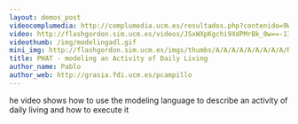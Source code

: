 ```yaml
---
layout: demos_post
videocomplumedia: http://complumedia.ucm.es/resultados.php?contenido=9WlLq2seXvyKJ5hrQahmSg==
video: http://flashgordon.sim.ucm.es/videos/JSxWXpKgchi9XdPMrBk_0w==-13.mp4
videothumb: /img/modelingadl.gif
mini_img: http://flashgordon.sim.ucm.es/imgs/thumbs/A/A/A/A/A/A/A/A/A/R/JSxWXpKgchi9XdPMrBk_0w==-1.jpg
title: PHAT - modeling an Activity of Daily Living
author_name: Pablo
author_web: http://grasia.fdi.ucm.es/pcampillo
---
```

he video shows how to use the modeling language to describe an activity of daily living and how to execute it
